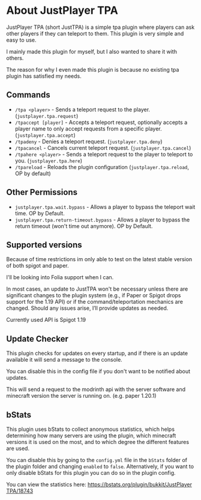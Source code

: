 # About JustPlayer TPA

JustPlayer TPA (short JustTPA) is a simple tpa plugin where players can ask other players if
they can teleport to them. This plugin is very simple and easy to use.

I mainly made this plugin for myself, but I also wanted to share it with others.

The reason for why I even made this plugin is because no existing tpa plugin has satisfied my needs.

## Commands

- `/tpa <player>` - Sends a teleport request to the player. (`justplayer.tpa.request`)
- `/tpaccept [player]` - Accepts a teleport request, optionally accepts a player name to only accept requests from a specific player. (`justplayer.tpa.accept`)
- `/tpadeny` - Denies a teleport request. (`justplayer.tpa.deny`)
- `/tpacancel` - Cancels current teleport request. (`justplayer.tpa.cancel`)
- `/tpahere <player>` - Sends a teleport request to the player to teleport to you. (`justplayer.tpa.here`)
- `/tpareload` - Reloads the plugin configuration (`justplayer.tpa.reload`, OP by default)

## Other Permissions

- `justplayer.tpa.wait.bypass` - Allows a player to bypass the teleport wait time. OP by Default.
- `justplayer.tpa.return-timeout.bypass` - Allows a player to bypass the return timeout (won't time out anymore). OP by Default.

## Supported versions

Because of time restrictions im only able to test on the latest stable version of both spigot and paper.

I'll be looking into Folia support when I can.

In most cases, an update to JustTPA won't be necessary unless there are significant changes to the plugin system (e.g., if Paper or Spigot drops support for the 1.19 API) or if the command/teleportation mechanics are changed.
Should any issues arise, I’ll provide updates as needed.

Currently used API is Spigot 1.19

## Update Checker

This plugin checks for updates on every startup, and if there is an update available it will send a message to the console.

You can disable this in the config file if you don't want to be notified about updates.

This will send a request to the modrinth api with the server software and minecraft version the server is running on. (e.g. paper 1.20.1)

## bStats

This plugin uses bStats to collect anonymous statistics, which helps determining how many servers are using the plugin,
which minecraft versions it is used on the most, and to which degree the different features are used.

You can disable this by going to the `config.yml` file in the `bStats` folder of the plugin folder and changing `enabled` to `false`.
Alternatively, if you want to only disable bStats for this plugin you can do so in the plugin config.

You can view the statistics here: [https://bstats.org/plugin/bukkit/JustPlayer TPA/18743](https://bstats.org/plugin/bukkit/JustPlayer%20TPA/18743)